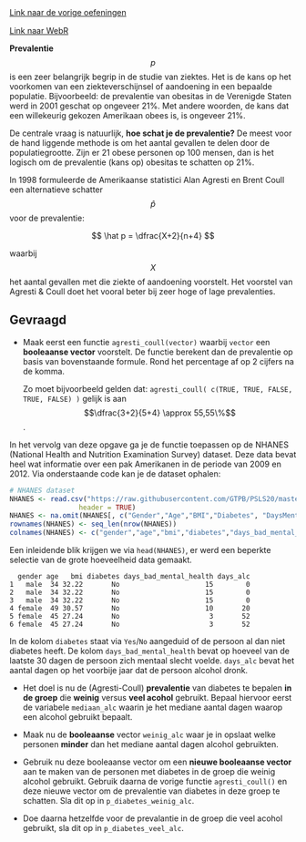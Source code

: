 <div class="text-end">
    <a class="btn btn-filled with-icon" href="https://dodona.be/nl/courses/2690" target="_blank"><i class="mdi mdi-backburger mdi-24" title="link"></i>Link naar de vorige oefeningen</a>
</div>

<div class="text-end" style="margin-top:15px">
    <a class="btn btn-filled with-icon" href="https://webr.r-wasm.org/latest/" target="_blank"><i class="mdi mdi-cloud-tags mdi-24" title="link"></i>Link naar WebR</a>
</div>

**Prevalentie** $$p$$ is een zeer belangrijk begrip in de studie van ziektes. Het is de kans op het voorkomen van een ziekteverschijnsel of aandoening in een bepaalde populatie. Bijvoorbeeld: de prevalentie van obesitas in de Verenigde Staten werd in 2001 geschat op ongeveer 21%. Met andere woorden, de kans dat een willekeurig gekozen Amerikaan obees is, is ongeveer 21%.

De centrale vraag is natuurlijk, **hoe schat je de prevalentie?** De meest voor de hand liggende methode is om het aantal gevallen te delen door de populatiegrootte. Zijn er 21 obese personen op 100 mensen, dan is het logisch om de prevalentie (kans op) obesitas te schatten op 21%.

In 1998 formuleerde de Amerikaanse statistici Alan Agresti en Brent Coull een alternatieve schatter $$\hat p$$ voor de prevalentie:

$$
\hat p = \dfrac{X+2}{n+4}
$$

waarbij $$X$$ het aantal gevallen met die ziekte of aandoening voorstelt. Het voorstel van Agresti & Coull doet het vooral beter bij zeer hoge of lage prevalenties.

## Gevraagd

- Maak eerst een functie `agresti_coull(vector)` waarbij `vector` een **booleaanse vector** voorstelt. De functie berekent dan de prevalentie op basis van bovenstaande formule. Rond het percentage af op 2 cijfers na de komma.

  Zo moet bijvoorbeeld gelden dat: `agresti_coull( c(TRUE, TRUE, FALSE, TRUE, FALSE) )` gelijk is aan $$\dfrac{3+2}{5+4} \approx 55,55\%$$.

In het vervolg van deze opgave ga je de functie toepassen op de NHANES (National Health and Nutrition Examination Survey) dataset. Deze data bevat heel wat informatie over een pak Amerikanen in de periode van 2009 en 2012. Via onderstaande code kan je de dataset ophalen:

```R
# NHANES dataset
NHANES <- read.csv("https://raw.githubusercontent.com/GTPB/PSLS20/master/data/NHANES.csv",
                 header = TRUE)
NHANES <- na.omit(NHANES[, c("Gender","Age","BMI","Diabetes", "DaysMentHlthBad", "AlcoholYear")])
rownames(NHANES) <- seq_len(nrow(NHANES))
colnames(NHANES) <- c("gender","age","bmi","diabetes","days_bad_mental_health","days_alc")
```

Een inleidende blik krijgen we via `head(NHANES)`, er werd een beperkte selectie van de grote hoeveelheid data gemaakt.
```
  gender age   bmi diabetes days_bad_mental_health days_alc
1   male  34 32.22       No                     15        0
2   male  34 32.22       No                     15        0
3   male  34 32.22       No                     15        0
4 female  49 30.57       No                     10       20
5 female  45 27.24       No                      3       52
6 female  45 27.24       No                      3       52
```

In de kolom `diabetes` staat via `Yes`/`No` aangeduid of de persoon al dan niet diabetes heeft. De kolom `days_bad_mental_health` bevat op hoeveel van de laatste 30 dagen de persoon zich mentaal slecht voelde. `days_alc` bevat het aantal dagen op het voorbije jaar dat de persoon alcohol dronk.

- Het doel is nu de (Agresti-Coull) **prevalentie** van diabetes te bepalen **in de groep** die **weinig** versus **veel acohol** gebruikt. Bepaal hiervoor eerst de variabele `mediaan_alc` waarin je het mediane aantal dagen waarop een alcohol gebruikt bepaalt.

- Maak nu de **booleaanse** vector `weinig_alc` waar je in opslaat welke personen **minder** dan het mediane aantal dagen alcohol gebruikten.

- Gebruik nu deze booleaanse vector om een **nieuwe booleaanse vector** aan te maken van de personen met diabetes in de groep die weinig alcohol gebruikt. Gebruik daarna de vorige functie `agresti_coull()` en deze nieuwe vector om de prevalentie van diabetes in deze groep te schatten. Sla dit op in `p_diabetes_weinig_alc`.

- Doe daarna hetzelfde voor de prevalantie in de groep die veel acohol gebruikt, sla dit op in `p_diabetes_veel_alc`.
